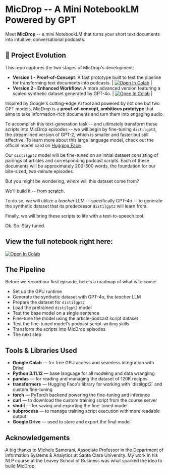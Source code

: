 # MicDrop -- A Mini NotebookLM Powered by GPT

Meet **MicDrop** -- a mini NotebookLM that turns your short text documents into intuitive, conversational podcasts.

## 🚧 Project Evolution

This repo captures the two stages of MicDrop's development:

- **Version 1 - Proof-of-Concept**: A fast prototype built to test the pipeline for transforming text documents into podcasts. | [![Open In Colab](https://colab.research.google.com/assets/colab-badge.svg)](https://colab.research.google.com/drive/177J6947KLG3UtF3ZdulVNKG8FaHvZQYS?usp=sharing) |
- **Version 2 - Enhanced Workflow**: A more advanced version featuring a scaled synthetic dataset generated by GPT-4o. | [![Open In Colab](https://colab.research.google.com/assets/colab-badge.svg)](https://colab.research.google.com/drive/101MJhSnomGYCt2G0xmW8XN0IT9kNHPVk) |

Inspired by Google's cutting-edge AI tool and powered by not one but two GPT models, MicDrop is a **proof-of-concept, ambitious prototype** that aims to take information-rich documents and turn them into engaging audio.

To accomplish this text-generation task -- and ultimately transform these scripts into MicDrop episodes -- we will begin by fine-tuning `distilgpt2`, the streamlined version of GPT-2, which is smaller and faster but still effective. To learn more about this large language model, check out the official model card on [Hugging Face](https://huggingface.co/distilbert/distilgpt2).

Our `distilgpt2` model will be fine-tuned on an initial dataset consisting of pairings of articles and corresponding podcast scripts. Each of these documents will be approximately 200-300 words, the foundation for our bite-sized, two-minute episodes.

But you might be wondering, *where* will this dataset come from?

We'll build it -- from scratch.

To do so, we will utilize a *teacher* LLM -- specifically GPT-4o -- to generate the synthetic dataset that its predecessor `distilgpt2` will learn from.

Finally, we will bring these scripts to life with a text-to-speech tool.

Ok. So. Stay tuned.

## View the full notebook right here:

[![Open In Colab](https://colab.research.google.com/assets/colab-badge.svg)](https://colab.research.google.com/drive/177J6947KLG3UtF3ZdulVNKG8FaHvZQYS?usp=sharing)

## The Pipeline

Before we *record* our first episode, here's a roadmap of what is to come:

- Set up the GPU runtime
- Generate the synthetic dataset with GPT-4o, the *teacher* LLM
- Prepare the dataset for `distilgpt2`
- Load the pretrained `distilgpt2` model
- Test the base model on a single sentence
- Fine-tune the model using the article-podcast script dataset
- Test the fine-tuned model's podcast script-writing skills
- Transform the scripts into MicDrop episodes
- The next step

## Tools & Libraries Used

- **Google Colab** — for free GPU access and seamless integration with Drive  
- **Python 3.11.12** — base language for all modeling and data wrangling  
- **pandas** — for reading and managing the dataset of 120K recipes  
- **transformers** — Hugging Face's library for working with 'distilgpt2` and custom fine-tuning  
- **torch** — PyTorch backend powering the fine-tuning and inference  
- **curl** — to download the custom training script from the course server  
- **shutil** — for saving and exporting the fine-tuned model  
- **subprocess** — to manage training script execution with more readable output  
- **Google Drive** — used to store and export the final model

## Acknowledgements

A big thanks to Michele Samorani, Associate Professor in the Department of Information Systems & Analytics at Santa Clara University. My work in his NLP course at the Leavey School of Business was what sparked the idea to build MicDrop.
